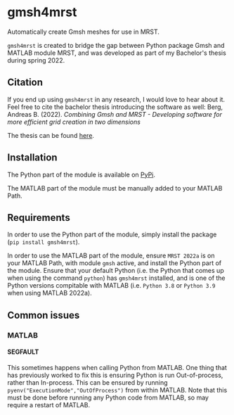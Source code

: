 # gmsh4mrst

Automatically create Gmsh meshes for use in MRST.

`gmsh4mrst` is created to bridge the gap between Python package Gmsh and MATLAB module MRST, and was developed as part of my Bachelor's thesis during spring 2022.

## Citation
If you end up using `gmsh4mrst` in any research, I would love to hear about it. Feel free to cite the bachelor thesis introducing the software as well:
Berg, Andreas B. (2022). _Combining Gmsh and MRST - Developing software for more efficient grid creation in two dimensions_

The thesis can be found [here](https://github.com/BollaBerg/MA2002-Bachelor-project/blob/main/Berg%2C%20Andreas%20Bjelland%20(2022)%20-%20Combining%20Gmsh%20and%20MRST.pdf).

## Installation
The Python part of the module is available on [PyPi](https://pypi.org/project/gmsh4mrst/).

The MATLAB part of the module must be manually added to your MATLAB Path.

## Requirements
In order to use the Python part of the module, simply install the package (`pip install gmsh4mrst`).

In order to use the MATLAB part of the module, ensure `MRST 2022a` is on your MATLAB Path, with module `gmsh` active, and install the Python part of the module. Ensure that your default Python (i.e. the Python that comes up when using the command `python`) has `gmsh4mrst` installed, and is one of the Python versions compitable with MATLAB (i.e. `Python 3.8` or `Python 3.9` when using MATLAB 2022a).

## Common issues
### MATLAB
#### SEGFAULT
This sometimes happens when calling Python from MATLAB. One thing that has previously worked to fix this is ensuring Python is run Out-of-process, rather than In-process. This can be ensured by running `pyenv("ExecutionMode","OutOfProcess")` from within MATLAB. Note that this must be done before running any Python code from MATLAB, so may require a restart of MATLAB.
